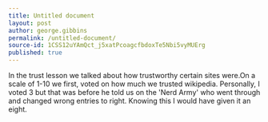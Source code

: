 ```yaml
---
title: Untitled document
layout: post
author: george.gibbins
permalink: /untitled-document/
source-id: 1CSS12uYAmQct_j5xatPcoagcfbdoxTe5Nbi5vyMUErg
published: true
---
```

In the trust lesson we talked about how trustworthy certain sites were.On a scale of 1-10 we first, voted on how much we trusted wikipedia. Personally, I voted 3 but that was before he told us on the 'Nerd Army' who went through and changed wrong entries to right. Knowing this I would have given it an eight.

